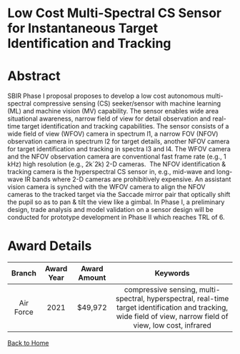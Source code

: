 
Low Cost Multi-Spectral CS Sensor for Instantaneous Target Identification and Tracking
======================================================================================

# Abstract


SBIR Phase I proposal proposes to develop a low cost autonomous multi-spectral compressive sensing (CS) seeker/sensor with machine learning (ML) and machine vision (MV) capability. The sensor enables wide area situational awareness, narrow field of view for detail observation and real-time target identification and tracking capabilities. The sensor consists of a wide field of view (WFOV) camera in spectrum l1, a narrow FOV (NFOV) observation camera in spectrum l2 for target details, another NFOV camera for target identification and tracking in spectra l3 and l4. The WFOV camera and the NFOV observation camera are conventional fast frame rate (e.g., 1 kHz) high resolution (e.g., 2k´2k) 2-D cameras.  The NFOV identification & tracking camera is the hyperspectral CS sensor in, e.g., mid-wave and long-wave IR bands where 2-D cameras are prohibitively expensive. An assistant vision camera is synched with the WFOV camera to align the NFOV cameras to the tracked target via the Saccade mirror pair that optically shift the pupil so as to pan & tilt the view like a gimbal. In Phase I, a preliminary design, trade analysis and model validation on a sensor design will be conducted for prototype development in Phase II which reaches TRL of 6.  

# Award Details

|Branch|Award Year|Award Amount|Keywords|
| :---: | :---: | :---: | :---: |
|Air Force|2021|$49,972|compressive sensing, multi-spectral, hyperspectral, real-time target identification and tracking, wide field of view, narrow field of view, low cost, infrared|
  
  


[Back to Home](https://github.com/chrischow/dod_sbir_awards/DJ/#1606)